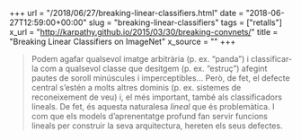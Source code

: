 +++
url = "/2018/06/27/breaking-linear-classifiers.html"
date = "2018-06-27T12:59:00+00:00"
slug = "breaking-linear-classifiers"
tags = ["retalls"]
x_url = "http://karpathy.github.io/2015/03/30/breaking-convnets/"
title = "Breaking Linear Classifiers on ImageNet"
x_source = ""
+++


> Podem agafar qualsevol imatge arbitrària (p. ex. “panda”) i classificar-la com a qualsevol classe que desitgem (p. ex. “estruç”) afegint pautes de soroll minúscules i imperceptibles… Però, de fet, el defecte central s’estén a molts altres dominis (p. ex. sistemes de reconeixement de veu) i, el més important, també als classificadors lineals. De fet, és aquesta naturalesa *lineal* que és problemàtica. I com que els models d’aprenentatge profund fan servir funcions lineals per construir la seva arquitectura, hereten els seus defectes.

